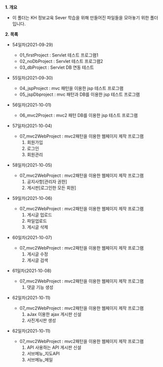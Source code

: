 **1. 개요**
- 이 폴더는 KH 정보교육 Sever 학습을 위해 만들어진 파일들을 모아놓기 위한 폴더입니다.

**2. 목록**
- 54일차(2021-09-29)
  - 01_firstProject : Servlet 테스트 프로그램1
  - 02_noDbProject : Servlet 테스트 프로그램2
  - 03_dbProject : Servlet DB 연동 테스트

- 55일차(2021-09-30)
  - 04_jspProject : mvc 패턴을 이용한 jsp 테스트 프로그램
  - 05_jspDbproject : mvc 패턴과 DB를 이용한 jsp 테스트 프로그램

- 56일차(2021-10-01)
  - 06_mvc2Project : mvc2 패턴 DB를 이용한 jsp 테스트 프로그램

- 57일차(2021-10-04)
   - 07_mvc2WebProject : mvc2패턴을 이용한 웹페이지 제작 프로그램
       1. 회원가입
       2. 로그인
       3. 회원관리
      
- 58일차(2021-10-05)
  - 07_mvc2WebProject : mvc2패턴을 이용한 웹페이지 제작 프로그램
       1. 공지사항[관리자 권한]
       2. 게시판[로그인한 모든 회원]
 
 - 59일차(2021-10-06)
   - 07_mvc2WebProject : mvc2패턴을 이용한 웹페이지 제작 프로그램
       1. 게시글 업로드
       2. 파일업로드 
       3. 게시글 삭제
 - 60일차(2021-10-07)
   - 07_mvc2WebProject : mvc2패턴을 이용한 웹페이지 제작 프로그램
       1. 게시글 수정 
       2. 게시글 검색
 
 - 61일차(2021-10-08)
   - 07_mvc2WebProject : mvc2패턴을 이용한 웹페이지 제작 프로그램
       1. 댓글 기능 생성
       
 - 62일차(2021-10-11)
   - 07_mvc2WebProject : mvc2패턴을 이용한 웹페이지 제작 프로그램
       1. aJax 이용한 ajax 게시판 신설
       2. 사진게시판 생성

- 62일차(2021-10-11)
   - 07_mvc2WebProject : mvc2패턴을 이용한 웹페이지 제작 프로그램
       1. API 사용하는 API 게시판 신설
       2. 서브메뉴_지도API
       3. 서브메뉴_메일
